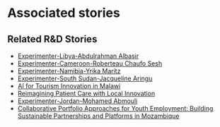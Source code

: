 # Associated stories

<!-- !!DO NOT REMOVE!! start autogenerated hyperlinks -->
## Related R&D Stories
- [Experimenter-Libya-Abdulrahman Albasir](/stories/?doc=Experimenters_LBY)
- [Experimenter-Cameroon-Roberteau Chaufo Sesh](/stories/?doc=Experimenters_CMR)
- [Experimenter-Namibia-Yrika Maritz](/stories/?doc=Experimenters_NAM)
- [Experimenter-South Sudan-Jacqueline Aringu](/stories/?doc=Experimenters_SSD)
- [AI for Tourism Innovation in Malawi](/stories/?doc=Explorers_MWI)
- [Reimagining Patient Care with Local Innovation](/stories/?doc=Explorers_RWA)
- [Experimenter-Jordan-Mohamed Abmouli](/stories/?doc=Experimenters_JOR)
- [Collaborative Portfolio Approaches for Youth Employment: Building Sustainable Partnerships and Platforms in Mozambique](/stories/?doc=Explorers_MOZ)
<!-- !!DO NOT REMOVE!! end autogenerated hyperlinks -->